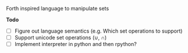 Forth inspired language to manipulate sets

__Todo__
* [ ] Figure out language semantics (e.g. Which set operations to support)
* [ ] Support unicode set operations (∪, ∩)
* [ ] Implement interpreter in python and then rpython?
